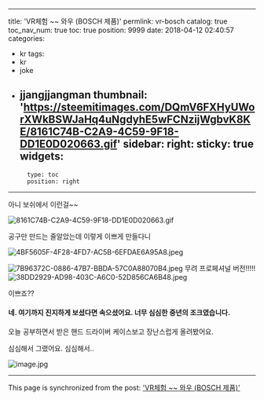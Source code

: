 
---
title: 'VR체험 ~~ 와우 (BOSCH 제품)'
permlink: vr-bosch
catalog: true
toc_nav_num: true
toc: true
position: 9999
date: 2018-04-12 02:40:57
categories:
- kr
tags:
- kr
- joke
- jjangjjangman
thumbnail: 'https://steemitimages.com/DQmV6FXHyUWorXWkBSWJaHq4uNgdyhE5wFCNzijWgbvK8KE/8161C74B-C2A9-4C59-9F18-DD1E0D020663.gif'
sidebar:
    right:
        sticky: true
widgets:
    -
        type: toc
        position: right
---


아니 보쉬에서 이런걸~~

![8161C74B-C2A9-4C59-9F18-DD1E0D020663.gif](https://steemitimages.com/DQmV6FXHyUWorXWkBSWJaHq4uNgdyhE5wFCNzijWgbvK8KE/8161C74B-C2A9-4C59-9F18-DD1E0D020663.gif)

공구만 만드는 줄알았는데 
이렇게 이쁘게 만들다니

![4BF5605F-4F28-4FD7-AC5B-6EFDAE6A95A8.jpeg](https://steemitimages.com/DQmTuSfZZbVgwJn5VZWBP8PNSJkyez2Cd3goroe4AXjzHHK/4BF5605F-4F28-4FD7-AC5B-6EFDAE6A95A8.jpeg)

![7B96372C-0886-47B7-BBDA-57C0A88070B4.jpeg](https://steemitimages.com/DQmbM2c2TVm4LReJp3x8UxB2Zi2TGMW5TLYP21fhpMvC3sh/7B96372C-0886-47B7-BBDA-57C0A88070B4.jpeg)
무려 프로페셔널 버전!!!!!
![38DD2929-AD98-403C-A6C0-52D856CA6B48.jpeg](https://steemitimages.com/DQmWp8dib5qsX4mww9KapRwdduowPDij3sGXjKGmZf8kREK/38DD2929-AD98-403C-A6C0-52D856CA6B48.jpeg)

이쁘죠?? 





#### 네. 여기까지 진지하게 보셨다면 속으셨어요. 너무 심심한 중년의 조크였습니다.  

오늘 공부하면서 받은 핸드 드라이버 케이스보고 장난스럽게 올려봤어요.  

심심해서 그랬어요.  심심해서..

![image.jpg](https://steemitimages.com/DQmWiR1KAUsCUdPZUmrmjHE9h7KA4PKa4qNNzorGsqNkw7E/image.jpg)

- - -

This page is synchronized from the post: ['VR체험 ~~ 와우 (BOSCH 제품)'](https://steemit.com/@kingbit/vr-bosch)
